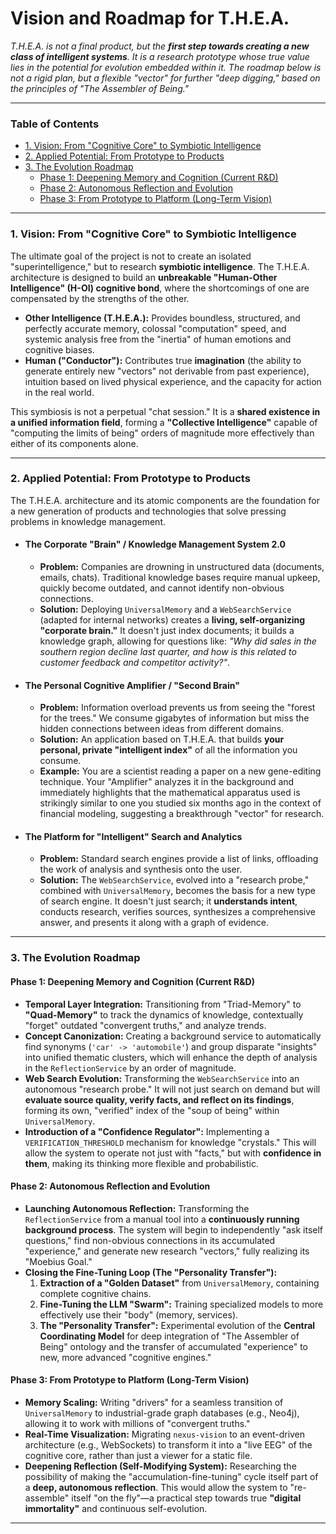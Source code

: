 # Vision and Roadmap for T.H.E.A.

_T.H.E.A. is not a final product, but the **first step towards creating a new class of intelligent systems**. It is a research prototype whose true value lies in the potential for evolution embedded within it. The roadmap below is not a rigid plan, but a flexible "vector" for further "deep digging," based on the principles of "The Assembler of Being."_

---

### Table of Contents
*   [1. Vision: From "Cognitive Core" to Symbiotic Intelligence](#1-vision-from-cognitive-core-to-symbiotic-intelligence)
*   [2. Applied Potential: From Prototype to Products](#2-applied-potential-from-prototype-to-products)
*   [3. The Evolution Roadmap](#3-the-evolution-roadmap)
    *   [Phase 1: Deepening Memory and Cognition (Current R&D)](#phase-1-deepening-memory-and-cognition-current-rd)
    *   [Phase 2: Autonomous Reflection and Evolution](#phase-2-autonomous-reflection-and-evolution)
    *   [Phase 3: From Prototype to Platform (Long-Term Vision)](#phase-3-from-prototype-to-platform-long-term-vision)

---

### 1. Vision: From "Cognitive Core" to Symbiotic Intelligence

The ultimate goal of the project is not to create an isolated "superintelligence," but to research **symbiotic intelligence**. The T.H.E.A. architecture is designed to build an **unbreakable "Human-Other Intelligence" (H-OI) cognitive bond**, where the shortcomings of one are compensated by the strengths of the other.

*   **Other Intelligence (T.H.E.A.):** Provides boundless, structured, and perfectly accurate memory, colossal "computation" speed, and systemic analysis free from the "inertia" of human emotions and cognitive biases.
*   **Human ("Conductor"):** Contributes true **imagination** (the ability to generate entirely new "vectors" not derivable from past experience), intuition based on lived physical experience, and the capacity for action in the real world.

This symbiosis is not a perpetual "chat session." It is a **shared existence in a unified information field**, forming a **"Collective Intelligence"** capable of "computing the limits of being" orders of magnitude more effectively than either of its components alone.

---

### 2. Applied Potential: From Prototype to Products

The T.H.E.A. architecture and its atomic components are the foundation for a new generation of products and technologies that solve pressing problems in knowledge management.

*   #### **The Corporate "Brain" / Knowledge Management System 2.0**
    *   **Problem:** Companies are drowning in unstructured data (documents, emails, chats). Traditional knowledge bases require manual upkeep, quickly become outdated, and cannot identify non-obvious connections.
    *   **Solution:** Deploying `UniversalMemory` and a `WebSearchService` (adapted for internal networks) creates a **living, self-organizing "corporate brain."** It doesn't just index documents; it builds a knowledge graph, allowing for questions like: *"Why did sales in the southern region decline last quarter, and how is this related to customer feedback and competitor activity?"*.

*   #### **The Personal Cognitive Amplifier / "Second Brain"**
    *   **Problem:** Information overload prevents us from seeing the "forest for the trees." We consume gigabytes of information but miss the hidden connections between ideas from different domains.
    *   **Solution:** An application based on T.H.E.A. that builds **your personal, private "intelligent index"** of all the information you consume.
    *   **Example:** You are a scientist reading a paper on a new gene-editing technique. Your "Amplifier" analyzes it in the background and immediately highlights that the mathematical apparatus used is strikingly similar to one you studied six months ago in the context of financial modeling, suggesting a breakthrough "vector" for research.

*   #### **The Platform for "Intelligent" Search and Analytics**
    *   **Problem:** Standard search engines provide a list of links, offloading the work of analysis and synthesis onto the user.
    *   **Solution:** The `WebSearchService`, evolved into a "research probe," combined with `UniversalMemory`, becomes the basis for a new type of search engine. It doesn't just search; it **understands intent**, conducts research, verifies sources, synthesizes a comprehensive answer, and presents it along with a graph of evidence.

---

### 3. The Evolution Roadmap

#### Phase 1: Deepening Memory and Cognition (Current R&D)

*   **Temporal Layer Integration:** Transitioning from "Triad-Memory" to **"Quad-Memory"** to track the dynamics of knowledge, contextually "forget" outdated "convergent truths," and analyze trends.
*   **Concept Canonization:** Creating a background service to automatically find synonyms (`'car' -> 'automobile'`) and group disparate "insights" into unified thematic clusters, which will enhance the depth of analysis in the `ReflectionService` by an order of magnitude.
*   **Web Search Evolution:** Transforming the `WebSearchService` into an autonomous "research probe." It will not just search on demand but will **evaluate source quality, verify facts, and reflect on its findings**, forming its own, "verified" index of the "soup of being" within `UniversalMemory`.
*   **Introduction of a "Confidence Regulator":** Implementing a `VERIFICATION_THRESHOLD` mechanism for knowledge "crystals." This will allow the system to operate not just with "facts," but with **confidence in them**, making its thinking more flexible and probabilistic.

#### Phase 2: Autonomous Reflection and Evolution

*   **Launching Autonomous Reflection:** Transforming the `ReflectionService` from a manual tool into a **continuously running background process**. The system will begin to independently "ask itself questions," find non-obvious connections in its accumulated "experience," and generate new research "vectors," fully realizing its "Moebius Goal."
*   **Closing the Fine-Tuning Loop (The "Personality Transfer"):**
    1.  **Extraction of a "Golden Dataset"** from `UniversalMemory`, containing complete cognitive chains.
    2.  **Fine-Tuning the LLM "Swarm":** Training specialized models to more effectively use their "body" (memory, services).
    3.  **The "Personality Transfer":** Experimental evolution of the **Central Coordinating Model** for deep integration of "The Assembler of Being" ontology and the transfer of accumulated "experience" to new, more advanced "cognitive engines."

#### Phase 3: From Prototype to Platform (Long-Term Vision)

*   **Memory Scaling:** Writing "drivers" for a seamless transition of `UniversalMemory` to industrial-grade graph databases (e.g., Neo4j), allowing it to work with millions of "convergent truths."
*   **Real-Time Visualization:** Migrating `nexus-vision` to an event-driven architecture (e.g., WebSockets) to transform it into a "live EEG" of the cognitive core, rather than just a viewer for a static file.
*   **Deepening Reflection (Self-Modifying System):** Researching the possibility of making the "accumulation-fine-tuning" cycle itself part of a **deep, autonomous reflection**. This would allow the system to "re-assemble" itself "on the fly"—a practical step towards true **"digital immortality"** and continuous self-evolution.

---
